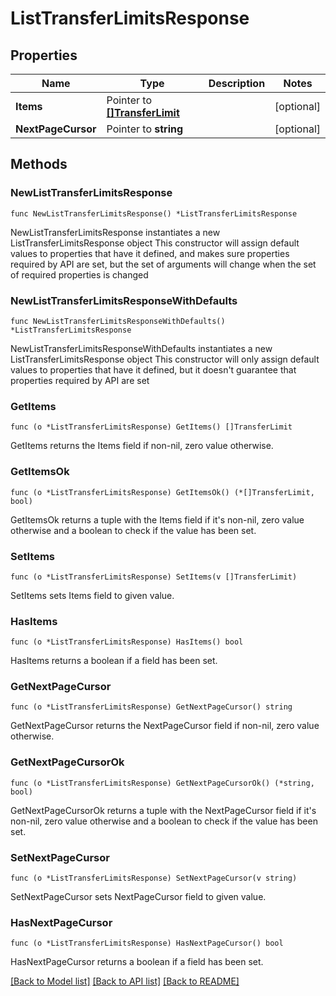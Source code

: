 # ListTransferLimitsResponse

## Properties

Name | Type | Description | Notes
------------ | ------------- | ------------- | -------------
**Items** | Pointer to [**[]TransferLimit**](TransferLimit.md) |  | [optional] 
**NextPageCursor** | Pointer to **string** |  | [optional] 

## Methods

### NewListTransferLimitsResponse

`func NewListTransferLimitsResponse() *ListTransferLimitsResponse`

NewListTransferLimitsResponse instantiates a new ListTransferLimitsResponse object
This constructor will assign default values to properties that have it defined,
and makes sure properties required by API are set, but the set of arguments
will change when the set of required properties is changed

### NewListTransferLimitsResponseWithDefaults

`func NewListTransferLimitsResponseWithDefaults() *ListTransferLimitsResponse`

NewListTransferLimitsResponseWithDefaults instantiates a new ListTransferLimitsResponse object
This constructor will only assign default values to properties that have it defined,
but it doesn't guarantee that properties required by API are set

### GetItems

`func (o *ListTransferLimitsResponse) GetItems() []TransferLimit`

GetItems returns the Items field if non-nil, zero value otherwise.

### GetItemsOk

`func (o *ListTransferLimitsResponse) GetItemsOk() (*[]TransferLimit, bool)`

GetItemsOk returns a tuple with the Items field if it's non-nil, zero value otherwise
and a boolean to check if the value has been set.

### SetItems

`func (o *ListTransferLimitsResponse) SetItems(v []TransferLimit)`

SetItems sets Items field to given value.

### HasItems

`func (o *ListTransferLimitsResponse) HasItems() bool`

HasItems returns a boolean if a field has been set.

### GetNextPageCursor

`func (o *ListTransferLimitsResponse) GetNextPageCursor() string`

GetNextPageCursor returns the NextPageCursor field if non-nil, zero value otherwise.

### GetNextPageCursorOk

`func (o *ListTransferLimitsResponse) GetNextPageCursorOk() (*string, bool)`

GetNextPageCursorOk returns a tuple with the NextPageCursor field if it's non-nil, zero value otherwise
and a boolean to check if the value has been set.

### SetNextPageCursor

`func (o *ListTransferLimitsResponse) SetNextPageCursor(v string)`

SetNextPageCursor sets NextPageCursor field to given value.

### HasNextPageCursor

`func (o *ListTransferLimitsResponse) HasNextPageCursor() bool`

HasNextPageCursor returns a boolean if a field has been set.


[[Back to Model list]](../README.md#documentation-for-models) [[Back to API list]](../README.md#documentation-for-api-endpoints) [[Back to README]](../README.md)


